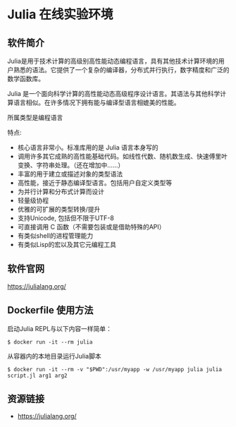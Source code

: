 # Julia 在线实验环境

## 软件简介

Julia是用于技术计算的高级别高性能动态编程语言，具有其他技术计算环境的用户熟悉的语法。它提供了一个复杂的编译器，分布式并行执行，数字精度和广泛的数学函数库。

Julia 是一个面向科学计算的高性能动态高级程序设计语言。其语法与其他科学计算语言相似。在许多情况下拥有能与编译型语言相媲美的性能。

所属类型是编程语言

特点:

- 核心语言非常小。标准库用的是 Julia 语言本身写的
- 调用许多其它成熟的高性能基础代码。如线性代数、随机数生成、快速傅里叶变换、字符串处理。（还在增加中……）
- 丰富的用于建立或描述对象的类型语法
- 高性能，接近于静态编译型语言。包括用户自定义类型等
- 为并行计算和分布式计算而设计
- 轻量级协程
- 优雅的可扩展的类型转换/提升
- 支持Unicode, 包括但不限于UTF-8
- 可直接调用 C 函数（不需要包装或是借助特殊的API）
- 有类似shell的进程管理能力
- 有类似Lisp的宏以及其它元编程工具

## 软件官网

https://julialang.org/

## Dockerfile 使用方法

启动Julia REPL与以下内容一样简单：
```
$ docker run -it --rm julia
```
从容器内的本地目录运行Julia脚本
```
$ docker run -it --rm -v "$PWD":/usr/myapp -w /usr/myapp julia julia script.jl arg1 arg2
```
## 资源链接

- https://julialang.org/
